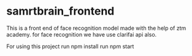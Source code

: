 # samrtbrain_frontend
This is a front end of face recognition model made with the help of ztm academy.
for face recognition we have use clarifai api also.

For using this project
run npm install
run npm start